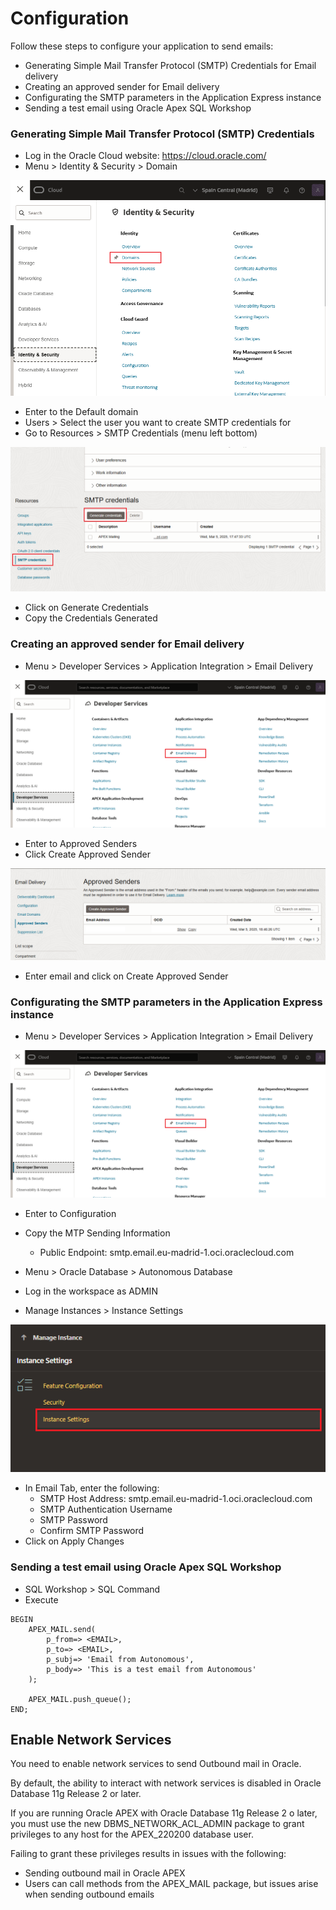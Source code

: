 # Configuration

Follow these steps to configure your application to send emails:

- Generating Simple Mail Transfer Protocol (SMTP) Credentials for Email delivery
- Creating an approved sender for Email delivery
- Configurating the SMTP parameters in the Application Express instance
- Sending a test email using Oracle Apex SQL Workshop

### Generating Simple Mail Transfer Protocol (SMTP) Credentials

- Log in the Oracle Cloud website: https://cloud.oracle.com/
- Menu > Identity & Security > Domain

![Cloud Domains](images/cloud_domains.png)

- Enter to the Default domain
- Users > Select the user you want to create SMTP credentials for
- Go to Resources > SMTP Credentials (menu left bottom)

![SMTP Credentials](images/cloud_smtp_credentials.png)

- Click on Generate Credentials
- Copy the Credentials Generated

### Creating an approved sender for Email delivery

- Menu > Developer Services > Application Integration > Email Delivery

![Email Delivery](images/cloud_email_delivery.png)

- Enter to Approved Senders
- Click Create Approved Sender

![Approved Senders](images/cloud_approved_senders.png)

- Enter email and click on Create Approved Sender

### Configurating the SMTP parameters in the Application Express instance

- Menu > Developer Services > Application Integration > Email Delivery

![Email Delivery](images/cloud_email_delivery.png)

- Enter to Configuration

- Copy the MTP Sending Information
  - Public Endpoint: smtp.email.eu-madrid-1.oci.oraclecloud.com
- Menu > Oracle Database > Autonomous Database
- Log in the workspace as ADMIN
- Manage Instances > Instance Settings

![Instance Settings](images/admin_instance_settings.png)

- In Email Tab, enter the following:
  - SMTP Host Address: smtp.email.eu-madrid-1.oci.oraclecloud.com
  - SMTP Authentication Username
  - SMTP Password
  - Confirm SMTP Password
- Click on Apply Changes

### Sending a test email using Oracle Apex SQL Workshop

- SQL Workshop > SQL Command
- Execute

```
BEGIN
    APEX_MAIL.send(
        p_from=> <EMAIL>,
        p_to=> <EMAIL>,
        p_subj=> 'Email from Autonomous',
        p_body=> 'This is a test email from Autonomous'
    );

    APEX_MAIL.push_queue();
END;
```

## Enable Network Services

You need to enable network services to send Outbound mail in Oracle.

By default, the ability to interact with network services is disabled in Oracle Database 11g Release 2 or later.

If you are running Oracle APEX with Oracle Database 11g Release 2 o later, you must use the new DBMS_NETWORK_ACL_ADMIN package to grant privileges to any host for the APEX_220200 database user.

Failing to grant these privileges results in issues with the following:

- Sending outbound mail in Oracle APEX
- Users can call methods from the APEX_MAIL package, but issues arise when sending outbound emails
